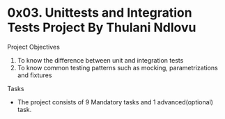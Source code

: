 0x03. Unittests and Integration Tests Project By Thulani Ndlovu
===============================================================
Project Objectives
1. To know the difference between unit and integration tests
2. To know common testing patterns such as mocking, parametrizations and fixtures

Tasks
- The project consists of 9 Mandatory tasks and 1 advanced(optional) task.
